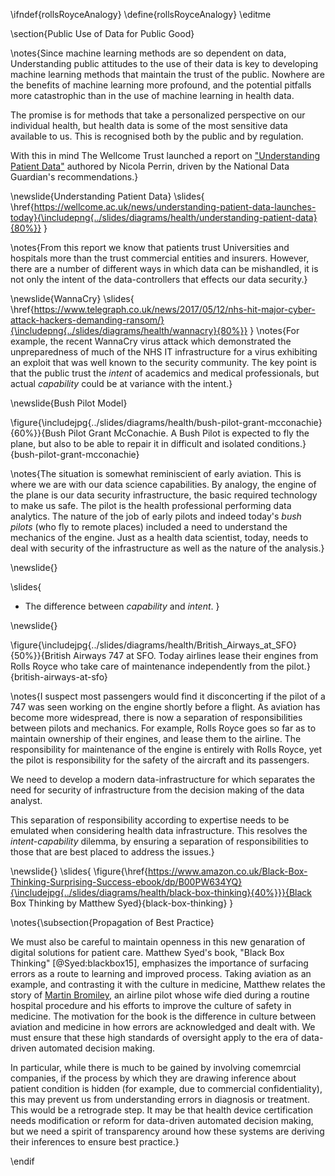 \ifndef{rollsRoyceAnalogy}
\define{rollsRoyceAnalogy}
\editme

\section{Public Use of Data for Public Good}

\notes{Since machine learning methods are so dependent on data, Understanding public attitudes to the use of their data is key to developing machine learning methods that maintain the trust of the public. Nowhere are the benefits of machine learning more profound, and the potential pitfalls more catastrophic than in the use of machine learning in health data. 

The promise is for methods that take a personalized perspective on our individual health, but health data is some of the most sensitive data available to us. This is recognised both by the public and by regulation. 

With this in mind The Wellcome Trust launched a report on ["Understanding Patient Data"](https://wellcome.ac.uk/news/understanding-patient-data-launches-today) authored by Nicola Perrin, driven by the National Data Guardian's recommendations.}


\newslide{Understanding Patient Data}
\slides{
\href{https://wellcome.ac.uk/news/understanding-patient-data-launches-today}{\includepng{../slides/diagrams/health/understanding-patient-data}{80%}}
}

\notes{From this report we know that patients trust Universities and hospitals more than the trust commercial entities and insurers. However, there are a number of different ways in which data can be mishandled, it is not only the intent of the data-controllers that effects our data security.}

\newslide{WannaCry}
\slides{
\href{https://www.telegraph.co.uk/news/2017/05/12/nhs-hit-major-cyber-attack-hackers-demanding-ransom/}{\includepng{../slides/diagrams/health/wannacry}{80%}}
}
\notes{For example, the recent WannaCry virus attack which demonstrated the unpreparedness of much of the NHS IT infrastructure for a virus exhibiting an exploit that was well known to the security community. The key point is that the public trust the *intent* of academics and medical professionals, but actual *capability* could be at variance with the intent.} 

\newslide{Bush Pilot Model}

\figure{\includejpg{../slides/diagrams/health/bush-pilot-grant-mcconachie}{60%}}{Bush Pilot Grant McConachie. A Bush Pilot is expected to fly the plane, but also to be able to repair it in difficult and isolated conditions.}{bush-pilot-grant-mcconachie}


\notes{The situation is somewhat reminiscient of early aviation. This is where we are with our data science capabilities. By analogy, the engine of the plane is our data security infrastructure, the basic required technology to make us safe. The pilot is the health professional performing data analytics. The nature of the job of early pilots and indeed today's *bush pilots* (who fly to remote places) included a need to understand the mechanics of the engine. Just as a health data scientist, today, needs to deal with security of the infrastructure as well as the nature of the analysis.}

\newslide{}

\slides{
* The difference between *capability* and *intent*.
}

\newslide{}

\figure{\includejpg{../slides/diagrams/health/British_Airways_at_SFO}{50%}}{British Airways 747 at SFO. Today airlines lease their engines from Rolls Royce who take care of maintenance independently from the pilot.}{british-airways-at-sfo}

\notes{I suspect most passengers would find it disconcerting if the pilot of a 747 was seen working on the engine shortly before a flight. As aviation has become more widespread, there is now a separation of responsibilities between pilots and mechanics. For example, Rolls Royce goes so far as to maintain ownership of their engines, and lease them to the airline. The responsibility for maintenance of the engine is entirely with Rolls Royce, yet the pilot is responsibility for the safety of the aircraft and its passengers.

 We need to develop a modern data-infrastructure for which separates the need for security of infrastructure from the decision making of the data analyst.
 
This separation of responsibility according to expertise needs to be emulated when considering health data infrastructure. This resolves the *intent-capability* dilemma, by ensuring a separation of responsibilities to those that are best placed to address the issues.}

\newslide{}
\slides{
\figure{\href{https://www.amazon.co.uk/Black-Box-Thinking-Surprising-Success-ebook/dp/B00PW634YQ}{\includejpg{../slides/diagrams/health/black-box-thinking}{40%}}}{Black Box Thinking by Matthew Syed}{black-box-thinking}
}

\notes{\subsection{Propagation of Best Practice}


We must also be careful to maintain openness in this new genaration of digital solutions for patient care. Matthew Syed's book, "Black Box Thinking" [@Syed:blackbox15], emphasizes the importance of surfacing errors as a route to learning and improved process. Taking aviation as an example, and contrasting it with the culture in medicine, Matthew relates the story of [Martin Bromiley](https://chfg.org/trustees/martin-bromiley/), an airline pilot whose wife died during a routine hospital procedure and his efforts to improve the culture of safety in medicine. The motivation for the book is the difference in culture between aviation and medicine in how errors are acknowledged and dealt with. We must ensure that these high standards of oversight apply to the era of data-driven automated decision making. 

In particular, while there is much to be gained by involving comemrcial companies, if the process by which they are drawing inference about patient condition is hidden (for example, due to commercial confidentiality), this may prevent us from understanding errors in diagnosis or treatment. This would be a retrograde step. It may be that health device certification needs modification or reform for data-driven automated decision making, but we need a spirit of transparency around how these systems are deriving their inferences to ensure best practice.}

\endif
